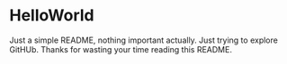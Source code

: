 # HelloWorld
Just a simple README, nothing important actually.
Just trying to explore GitHUb.
Thanks for wasting your time reading this README.
